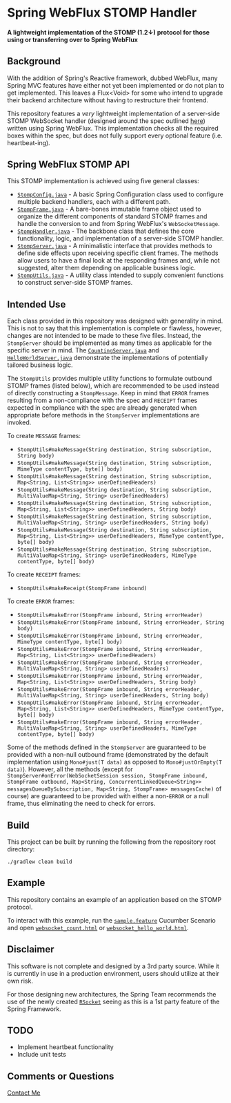 # Spring WebFlux STOMP Handler

#### A lightweight implementation of the STOMP (1.2↓) protocol for those using or transferring over to Spring WebFlux

## Background

With the addition of Spring's Reactive framework, dubbed WebFlux, many Spring MVC features have either not yet been
implemented or do not plan to get implemented. This leaves a Flux&lt;Void&gt; for some who intend to upgrade their
backend
architecture without having to restructure their frontend.

This repository features a <em>very</em> lightweight implementation of a server-side STOMP WebSocket handler (designed
around the spec outlined [here](http://stomp.github.io/)) written using Spring WebFlux. This implementation checks
all the required boxes within the spec, but does not fully support every optional feature (i.e. heartbeat-ing).

## Spring WebFlux STOMP API

This STOMP implementation is achieved using five general classes:

- [```StompConfig.java```](src/main/java/io/github/stomp/StompConfig.java) - A basic Spring Configuration class
  used to configure multiple backend handlers, each with a different path.
- [```StompFrame.java```](src/main/java/io/github/stomp/StompFrame.java) - A bare-bones immutable frame object
  used to organize the different components of standard STOMP frames and handle the conversion to and from Spring
  WebFlux's ```WebSocketMessage```.
- [```StompHandler.java```](src/main/java/io/github/stomp/StompHandler.java) - The backbone class that defines
  the core functionality, logic, and implementation of a server-side STOMP handler.
- [```StompServer.java```](src/main/java/io/github/stomp/StompServer.java) - A minimalistic interface that
  provides methods to define side effects upon receiving specific client frames. The methods allow users to have
  a final look at the responding frames and, while not suggested, alter them depending on applicable business logic.
- [```StompUtils.java```](src/main/java/io/github/stomp/StompUtils.java) - A utility class intended to supply
  convenient functions to construct server-side STOMP frames.

## Intended Use

Each class provided in this repository was designed with generality in mind. This is not to say that this
implementation is complete or flawless, however, changes are not intended to be made to these five files. Instead,
the ```StompServer``` should be implemented as many times as applicable for the specific server in mind. The
[```CountingServer.java```](src/test/java/io/github/stomp/server/CountingServer.java) and
[```HelloWorldServer.java```](src/test/java/io/github/stomp/server/HelloWorldServer.java) demonstrate the 
implementations of potentially tailored business logic.

The ```StompUtils``` provides multiple utility functions to formulate outbound STOMP frames (listed below),
which are recommended to be used instead of directly constructing a ```StompMessage```. Keep in mind that
```ERROR``` frames resulting from a non-compliance with the spec and ```RECEIPT``` frames expected in compliance
with the spec are already generated when appropriate before methods in the ```StompServer``` implementations are 
invoked.

To create ```MESSAGE``` frames:

- ```StompUtils#makeMessage(String destination, String subscription, String body)```
- ```StompUtils#makeMessage(String destination, String subscription, MimeType contentType, byte[] body)```
- ```StompUtils#makeMessage(String destination, String subscription, Map<String, List<String>> userDefinedHeaders)```
- ```StompUtils#makeMessage(String destination, String subscription, MultiValueMap<String, String> userDefinedHeaders)```
- ```StompUtils#makeMessage(String destination, String subscription, Map<String, List<String>> userDefinedHeaders, String body)```
- ```StompUtils#makeMessage(String destination, String subscription, MultiValueMap<String, String> userDefinedHeaders, String body)```
- ```StompUtils#makeMessage(String destination, String subscription, Map<String, List<String>> userDefinedHeaders, MimeType contentType, byte[] body)```
- ```StompUtils#makeMessage(String destination, String subscription, MultiValueMap<String, String> userDefinedHeaders, MimeType contentType, byte[] body)```

To create ```RECEIPT``` frames:

- ```StompUtils#makeReceipt(StompFrame inbound)```

To create ```ERROR``` frames:

- ```StompUtils#makeError(StompFrame inbound, String errorHeader)```
- ```StompUtils#makeError(StompFrame inbound, String errorHeader, String body)```
- ```StompUtils#makeError(StompFrame inbound, String errorHeader, MimeType contentType, byte[] body)```
- ```StompUtils#makeError(StompFrame inbound, String errorHeader, Map<String, List<String>> userDefinedHeaders)```
- ```StompUtils#makeError(StompFrame inbound, String errorHeader, MultiValueMap<String, String> userDefinedHeaders)```
- ```StompUtils#makeError(StompFrame inbound, String errorHeader, Map<String, List<String>> userDefinedHeaders, String body)```
- ```StompUtils#makeError(StompFrame inbound, String errorHeader, MultiValueMap<String, String> userDefinedHeaders, String body)```
- ```StompUtils#makeError(StompFrame inbound, String errorHeader, Map<String, List<String>> userDefinedHeaders, MimeType contentType, byte[] body)```
- ```StompUtils#makeError(StompFrame inbound, String errorHeader, MultiValueMap<String, String> userDefinedHeaders, MimeType contentType, byte[] body)```

Some of the methods defined in the ```StompServer``` are guaranteed to be provided with a non-null outbound frame
(demonstrated by the default implementation using ```Mono#just(T data)``` as opposed to ```Mono#justOrEmpty(T data)```).
However, all the methods (except
for ```StompServer#onError(WebSocketSession session, StompFrame inbound, StompFrame outbound, Map<String, ConcurrentLinkedQueue<String>> messagesQueueBySubscription, Map<String, StompFrame> messagesCache)```
of course) are guaranteed to be provided with either a non-```ERROR```
or a null frame, thus eliminating the need to check for errors.

## Build

This project can be built by running the following from the repository root directory:

```
./gradlew clean build
```

## Example

This repository contains an example of an application based on the STOMP protocol.

To interact with this example, run the [```sample.feature```](src/test/resources/feature/sample.feature) Cucumber
Scenario and open [```websocket_count.html```](src/test/resources/html/websocket_count.html) or
[```websocket_hello_world.html```](src/test/resources/html/websocket_hello_world.html).

## Disclaimer

This software is not complete and designed by a 3rd party source. While it is currently in use
in a production environment, users should utilize at their own risk.

For those designing new architectures, the Spring Team recommends the use of the newly created
[```RSocket```](https://docs.spring.io/spring-framework/reference/rsocket.html) seeing as this is
a 1st party feature of the Spring Framework.

## TODO

- Implement heartbeat functionality
- Include unit tests

## Comments or Questions

[Contact Me](mailto:markkoszykowski@gmail.com)